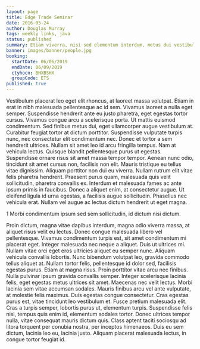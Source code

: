 ```yaml
---
layout: page
title: Edge Trade Seminar
date: 2016-05-24
author: Douglas Murray
tags: weekly links, java
status: published
summary: Etiam viverra, nisi sed elementum interdum, metus dui vestibulum ex.
banner: images/banner/people.jpg
booking:
  startDate: 06/06/2019
  endDate: 06/09/2019
  ctyhocn: BHXBSHX
  groupCode: ETS
published: true
---
```

Vestibulum placerat leo eget elit rhoncus, at laoreet massa volutpat. Etiam in erat in nibh malesuada pellentesque ac id sem. Vivamus laoreet a nulla eget semper. Suspendisse hendrerit ante eu justo pharetra, eget egestas tortor cursus. Vivamus congue arcu a scelerisque porta. Ut mattis euismod condimentum. Sed finibus metus dui, eget ullamcorper augue vestibulum at. Curabitur feugiat tortor at dictum porttitor. Suspendisse vulputate turpis nunc, nec consectetur elit condimentum nec. Donec et tortor a sem hendrerit ultrices. Nullam sit amet leo id arcu fringilla tempus. Nam at vehicula lectus. Quisque blandit pellentesque purus ut egestas. Suspendisse ornare risus sit amet massa tempor tempor. Aenean nunc odio, tincidunt sit amet cursus non, facilisis non elit.
Mauris tristique eu tellus vitae dignissim. Aliquam porttitor non dui eu viverra. Nullam rutrum elit vitae felis pharetra hendrerit. Praesent purus quam, malesuada quis velit sollicitudin, pharetra convallis ex. Interdum et malesuada fames ac ante ipsum primis in faucibus. Donec a aliquet enim, at consectetur augue. Ut eleifend ligula id urna egestas, a facilisis augue sollicitudin. Phasellus nec vehicula erat. Nullam vel augue ac lectus dictum hendrerit ut eget magna.

1 Morbi condimentum ipsum sed sem sollicitudin, id dictum nisi dictum.

Proin dictum, magna vitae dapibus interdum, magna odio viverra massa, at aliquet risus velit eu lectus. Donec congue malesuada libero vel pellentesque. Vivamus condimentum turpis est, sit amet condimentum mi placerat eget. Integer malesuada nec neque a aliquet. Duis ut ultrices mi. Nullam vitae orci eget eros ultricies aliquet eu semper nunc. Aliquam vehicula convallis lobortis. Nunc bibendum volutpat leo, gravida commodo tellus aliquet at. Nullam tortor felis, pellentesque id dolor sed, facilisis egestas purus. Etiam at magna risus. Proin porttitor vitae arcu nec finibus. Nulla pulvinar ipsum gravida convallis semper.
Integer scelerisque lacinia felis, eget egestas metus ultrices sit amet. Maecenas nec velit lectus. Morbi lacinia sem vitae accumsan sodales. Mauris finibus arcu vel ante vulputate, at molestie felis maximus. Duis egestas congue consectetur. Cras egestas purus est, vitae tincidunt leo vestibulum et. Fusce pretium malesuada elit. Cras a turpis semper, lobortis purus ut, elementum turpis. Suspendisse felis nisl, tempus quis enim id, elementum sodales tortor. Donec ultrices tempor nulla, vitae consequat mauris dictum quis. Class aptent taciti sociosqu ad litora torquent per conubia nostra, per inceptos himenaeos. Duis eu sem dictum, lacinia leo eu, lacinia justo. Aliquam placerat malesuada lectus, in congue tortor feugiat id.
